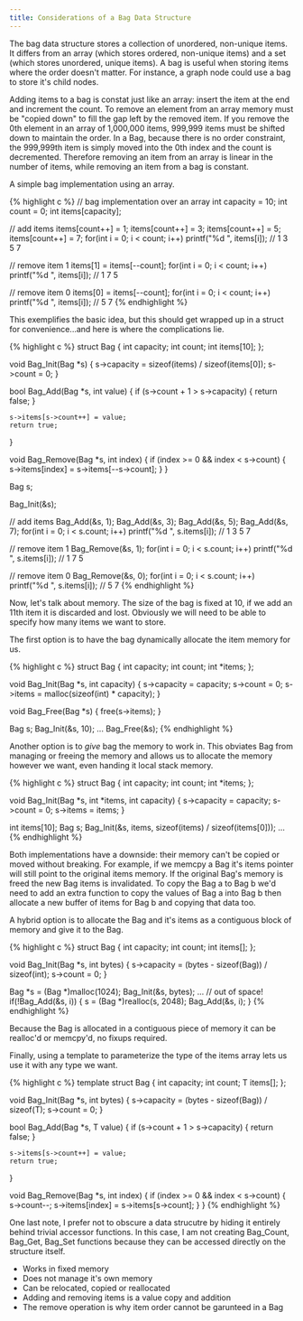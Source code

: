 ```yaml
---
title: Considerations of a Bag Data Structure
---
```


The bag data structure stores a collection of unordered, non-unique items.  It differs from an array (which stores ordered, non-unique items) and a set (which stores unordered, unique items).  A bag is useful when storing items where the order doesn't matter.  For instance, a graph node could use a bag to store it's child nodes.

Adding items to a bag is constat just like an array: insert the item at the end and increment the count.  To remove an element from an array memory must be "copied down" to fill the gap left by the removed item.  If you remove the 0th element in an array of 1,000,000 items, 999,999 items must be shifted down to maintain the order.  In a Bag, because there is no order constraint, the 999,999th item is simply moved into the 0th index and the count is decremented.  Therefore removing an item from an array is linear in the number of items, while removing an item from a bag is constant.

A simple bag implementation using an array.

{% highlight c %}
// bag implementation over an array
int capacity = 10;
int count = 0;
int items[capacity];

// add items
items[count++] = 1;
items[count++] = 3;
items[count++] = 5;
items[count++] = 7;
for(int i = 0; i < count; i++)
    printf("%d ", items[i]);
// 1 3 5 7

// remove item 1
items[1] = items[--count];
for(int i = 0; i < count; i++)
    printf("%d ", items[i]);
// 1 7 5

// remove item 0
items[0] = items[--count];
for(int i = 0; i < count; i++)
    printf("%d ", items[i]);
// 5 7
{% endhighlight %}

This exemplifies the basic idea, but this should get wrapped up in a struct for convenience...and here is where the complications lie.

{% highlight c %}
struct Bag {
    int capacity;
    int count;
    int items[10];
};

void Bag_Init(Bag *s)
{
    s->capacity = sizeof(items) / sizeof(items[0]);
    s->count = 0;
}

bool Bag_Add(Bag *s, int value)
{
    if (s->count + 1 > s->capacity) {
        return false;
    }

    s->items[s->count++] = value;
    return true;
}

void Bag_Remove(Bag *s, int index)
{
    if (index >= 0 && index < s->count) {
        s->items[index] = s->items[--s->count];
    }
}


Bag s;

Bag_Init(&s);

// add items
Bag_Add(&s, 1);
Bag_Add(&s, 3);
Bag_Add(&s, 5);
Bag_Add(&s, 7);
for(int i = 0; i < s.count; i++)
    printf("%d ", s.items[i]);
// 1 3 5 7

// remove item 1
Bag_Remove(&s, 1);
for(int i = 0; i < s.count; i++)
    printf("%d ", s.items[i]);
// 1 7 5

// remove item 0
Bag_Remove(&s, 0);
for(int i = 0; i < s.count; i++)
    printf("%d ", s.items[i]);
// 5 7
{% endhighlight %}


Now, let's talk about memory.  The size of the bag is fixed at 10, if we add an 11th item it is discarded and lost.  Obviously we will need to be able to specify how many items we want to store.

The first option is to have the bag dynamically allocate the item memory for us.

{% highlight c %}
struct Bag {
    int capacity;
    int count;
    int *items;
};

void Bag_Init(Bag *s, int capacity)
{
    s->capacity = capacity;
    s->count = 0;
    s->items = malloc(sizeof(int) * capacity);
}

void Bag_Free(Bag *s)
{
    free(s->items);
}

Bag s;
Bag_Init(&s, 10);
...
Bag_Free(&s);
{% endhighlight %}

Another option is to _give_ bag the memory to work in.  This obviates Bag from managing or freeing the memory and allows us to allocate the memory however we want, even handing it local stack memory.

{% highlight c %}
struct Bag {
    int capacity;
    int count;
    int *items;
};

void Bag_Init(Bag *s, int *items, int capacity)
{
    s->capacity = capacity;
    s->count = 0;
    s->items = items;
}

int items[10];
Bag s;
Bag_Init(&s, items, sizeof(items) / sizeof(items[0]));
...
{% endhighlight %}

Both implementations have a downside: their memory can't be copied or moved without breaking.  For example, if we memcpy a Bag it's items pointer will still point to the original items memory.  If the original Bag's memory is freed the new Bag items is invalidated.  To copy the Bag a to Bag b we'd need to add an extra function to copy the values of Bag a into Bag b then allocate a new buffer of items for Bag b and copying that data too.

A hybrid option is to allocate the Bag and it's items as a contiguous block of memory and give it to the Bag.

{% highlight c %}
struct Bag {
    int capacity;
    int count;
    int items[];
};

void Bag_Init(Bag *s, int bytes)
{
    s->capacity = (bytes - sizeof(Bag)) / sizeof(int);
    s->count = 0;
}

Bag *s = (Bag *)malloc(1024);
Bag_Init(&s, bytes);
...
// out of space!
if(!Bag_Add(&s, i)) {
    s = (Bag *)realloc(s, 2048);
    Bag_Add(&s, i);
}
{% endhighlight %}

Because the Bag is allocated in a contiguous piece of memory it can be realloc'd or memcpy'd, no fixups required.

Finally, using a template to parameterize the type of the items array lets us use it with any type we want.

{% highlight c %}
template<typename T>
struct Bag {
    int capacity;
    int count;
    T items[];
};

void Bag_Init(Bag<T> *s, int bytes)
{
    s->capacity = (bytes - sizeof(Bag<T>)) / sizeof(T);
    s->count = 0;
}

bool Bag_Add(Bag<T> *s, T value)
{
    if (s->count + 1 > s->capacity) {
        return false;
    }

    s->items[s->count++] = value;
    return true;
}

void Bag_Remove(Bag<T> *s, int index)
{
    if (index >= 0 && index < s->count) {
        s->count--;
        s->items[index] = s->items[s->count];
    }
}
{% endhighlight %}

One last note, I prefer not to obscure a data strucutre by hiding it entirely behind trivial accessor functions.  In this case, I am not creating Bag_Count, Bag_Get, Bag_Set functions because they can be accessed directly on the structure itself.

- Works in fixed memory
- Does not manage it's own memory
- Can be relocated, copied or reallocated
- Adding and removing items is a value copy and addition 
- The remove operation is why item order cannot be garunteed in a Bag
